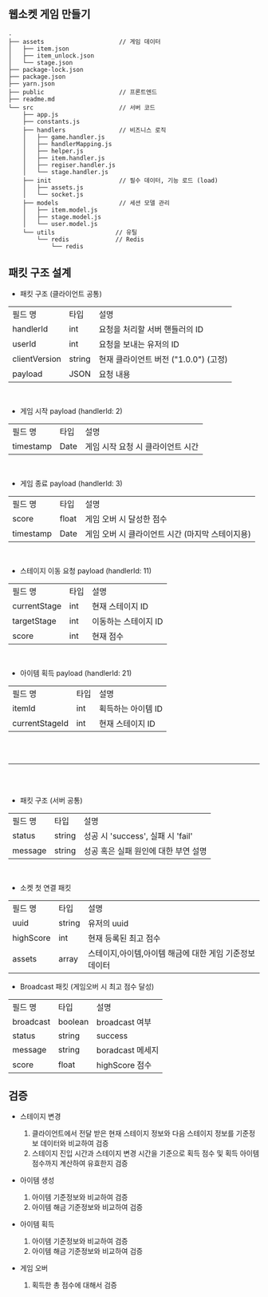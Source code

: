 ## 웹소켓 게임 만들기

```
.
├── assets                     // 게임 데이터
│   ├── item.json
│   ├── item_unlock.json
│   └── stage.json
├── package-lock.json
├── package.json
├── yarn.json
├── public                     // 프론트엔드
├── readme.md
└── src                        // 서버 코드
    ├── app.js
    ├── constants.js
    ├── handlers               // 비즈니스 로직
    │   ├── game.handler.js
    │   ├── handlerMapping.js
    │   ├── helper.js
    │   ├── item.handler.js
    │   ├── regiser.handler.js
    │   └── stage.handler.js
    ├── init                   // 필수 데이터, 기능 로드 (load)
    │   ├── assets.js
    │   └── socket.js
    ├── models                 // 세션 모델 관리
    │   ├── item.model.js
    │   ├── stage.model.js
    │   └── user.model.js
    └── utils                 // 유틸
        └── redis             // Redis
            └── redis

```

## 패킷 구조 설계

- 패킷 구조 (클라이언트 공통)

<table>
<tr>
<td>필드 명</td>
<td>타입</td>
<td>설명</td>
</tr>

<tr>
<td>handlerId</td>
<td>int</td>
<td>요청을 처리할 서버 핸들러의 ID</td>
</tr>

<tr>
<td>userId</td>
<td>int</td>
<td>요청을 보내는 유저의 ID</td>
</tr>

<tr>
<td>clientVersion</td>
<td>string</td>
<td>현재 클라이언트 버전 ("1.0.0") (고정)</td>
</tr>

<tr>
<td>payload</td>
<td>JSON</td>
<td>요청 내용</td>
</tr>
</table>

<br>

- 게임 시작 payload (handlerId: 2)

<table>
<tr>
<td>필드 명</td>
<td>타입</td>
<td>설명</td>
</tr>

<tr>
<td>timestamp</td>
<td>Date</td>
<td>게임 시작 요청 시 클라이언트 시간</td>
</tr>

</table>

<br>

- 게임 종료 payload (handlerId: 3)

<table>
<tr>
<td>필드 명</td>
<td>타입</td>
<td>설명</td>
</tr>

<tr>
<td>score</td>
<td>float</td>
<td>게임 오버 시 달성한 점수</td>
</tr>

<tr>
<td>timestamp</td>
<td>Date</td>
<td>게임 오버 시 클라이언트 시간 (마지막 스테이지용)</td>
</tr>

</table>

<br>

- 스테이지 이동 요청 payload (handlerId: 11)

<table>
<tr>
<td>필드 명</td>
<td>타입</td>
<td>설명</td>
</tr>

<tr>
<td>currentStage</td>
<td>int</td>
<td>현재 스테이지 ID</td>
</tr>

<tr>
<td>targetStage</td>
<td>int</td>
<td>이동하는 스테이지 ID</td>
</tr>

<tr>
<td>score</td>
<td>int</td>
<td>현재 점수</td>
</tr>
</table>

<br>

- 아이템 획득 payload (handlerId: 21)

<table>
<tr>
<td>필드 명</td>
<td>타입</td>
<td>설명</td>
</tr>

<tr>
<td>itemId</td>
<td>int</td>
<td>획득하는 아이템 ID</td>
</tr>

<tr>
<td>currentStageId</td>
<td>int</td>
<td>현재 스테이지 ID</td>
</tr>

</table>

<br>
<br>

---

<br>
<br>

- 패킷 구조 (서버 공통)

<table>
<tr>
<td>필드 명</td>
<td>타입</td>
<td>설명</td>
</tr>

<tr>
<td>status</td>
<td>string</td>
<td>성공 시 'success', 실패 시 'fail'</td>
</tr>

<tr>
<td>message</td>
<td>string</td>
<td>성공 혹은 실패 원인에 대한 부연 설명</td>
</tr>

</table>

<br>

- 소켓 첫 연결 패킷

<table>
<tr>
<td>필드 명</td>
<td>타입</td>
<td>설명</td>
</tr>

<tr>
<td>uuid</td>
<td>string</td>
<td>유저의 uuid</td>
</tr>

<tr>
<td>highScore</td>
<td>int</td>
<td>현재 등록된 최고 점수</td>
</tr>

<tr>
<td>assets</td>
<td>array</td>
<td>스테이지,아이템,아이템 해금에 대한 게임 기준정보 데이터</td>
</tr>

</table>

- Broadcast 패킷 (게임오버 시 최고 점수 달성)

<table>
<tr>
<td>필드 명</td>
<td>타입</td>
<td>설명</td>
</tr>

<tr>
<td>broadcast</td>
<td>boolean</td>
<td>broadcast 여부</td>
</tr>

<tr>
<td>status</td>
<td>string</td>
<td>success</td>
</tr>

<tr>
<td>message</td>
<td>string</td>
<td>boradcast 메세지</td>
</tr>

<tr>
<td>score</td>
<td>float</td>
<td>highScore 점수</td>
</tr>

</table>

## 검증

- 스테이지 변경

  1. 클라이언트에서 전달 받은 현재 스테이지 정보와 다음 스테이지 정보를 기준정보 데이터와 비교하여 검증
  2. 스테이지 진입 시간과 스테이지 변경 시간을 기준으로 획득 점수 및 획득 아이템 점수까지 계산하여 유효한지 검증

- 아이템 생성

  1. 아이템 기준정보와 비교하여 검증
  2. 아이템 해금 기준정보와 비교하여 검증

- 아이템 획득

  1. 아이템 기준정보와 비교하여 검증
  2. 아이템 해금 기준정보와 비교하여 검증

- 게임 오버
  1. 획득한 총 점수에 대해서 검증

